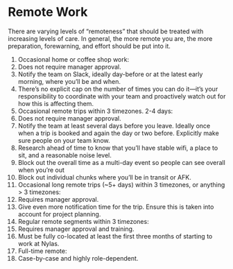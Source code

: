 # Remote Work

There are varying levels of “remoteness” that should be treated with increasing levels of care. In general, the more remote you are, the more preparation, forewarning, and effort should be put into it.

1. Occasional home or coffee shop work:
  1. Does not require manager approval.
  2. Notify the team on Slack, ideally day-before or at the latest early morning, where you’ll be and when.
  3. There’s no explicit cap on the number of times you can do it—it’s your responsibility to coordinate with your team and proactively watch out for how this is affecting them.
2. Occasional remote trips within 3 timezones. 2-4 days:
  1. Does not require manager approval.
  2. Notify the team at least several days before you leave. Ideally once when a trip is booked and again the day or two before. Explicitly make sure people on your team know.
  3. Research ahead of time to know that you’ll have stable wifi, a place to sit, and a reasonable noise level.
  4. Block out the overall time as a multi-day event so people can see overall when you’re out
  5. Block out individual chunks where you’ll be in transit or AFK.
3. Occasional long remote trips (~5+ days) within 3 timezones, or anything > 3 timezones:
  1. Requires manager approval.
  2. Give even more notification time for the trip. Ensure this is taken into account for project planning.
4. Regular remote segments within 3 timezones:
  1. Requires manager approval and training.
  2. Must be fully co-located at least the first three months of starting to work at Nylas.
5. Full-time remote:
  1. Case-by-case and highly role-dependent.
